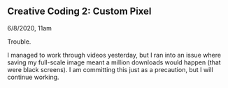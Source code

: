 ## Creative Coding 2: Custom Pixel

6/8/2020, 11am

Trouble.

I managed to work through videos yesterday, but I ran into an issue where saving my full-scale image meant a million downloads would happen (that were black screens). I am committing this just as a precaution, but I will continue working.
